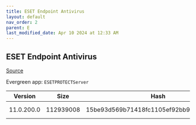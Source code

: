 ```yaml
---
title: ESET Endpoint Antivirus
layout: default
nav_order: 2
parent: E
last_modified_date: Apr 10 2024 at 12:33 AM
---
```


## ESET Endpoint Antivirus

[Source](https://www.eset.com/au/business/solutions/endpoint-protection/)

Evergreen app: `ESETPROTECTServer`

| Version    | Size      | Hash                                     | Language | Architecture | Type | URI                                                                                                                                                                                                              |
| ---------- | --------- | ---------------------------------------- | -------- | ------------ | ---- | ---------------------------------------------------------------------------------------------------------------------------------------------------------------------------------------------------------------- |
| 11.0.200.0 | 112939008 | 15be93d569b71418fc1105ef92bb932aab771298 | en_US    | x64          | msi  | [https://repository.eset.com/v1/com/eset/apps/business/era/server/windows/v11/11.0.200.0/server_x64.msi](https://repository.eset.com/v1/com/eset/apps/business/era/server/windows/v11/11.0.200.0/server_x64.msi) |
